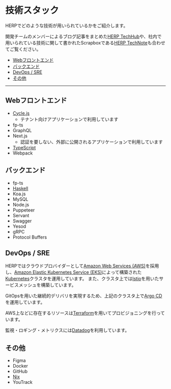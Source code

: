 # 技術スタック

HERPでどのような技術が用いられているかをご紹介します。

開発チームのメンバーによるブログ記事をまとめた[HERP TechHub](https://tech-hub.herp.co.jp/)や、社内で用いられている技術に関して書かれたScrapboxである[HERP TechNote](https://scrapbox.io/herp-technote/)も合わせてご覧ください。

- [Webフロントエンド](#Webフロントエンド)
- [バックエンド](#バックエンド)
- [DevOps / SRE](#DevOps--SRE)
- [その他](#その他)

---

## Webフロントエンド

- [Cycle.js](https://tech-hub.herp.co.jp/tags/cyclejs/1.html)
  - テナント向けアプリケーションで利用しています
- fp-ts
- GraphQL
- Next.js
  - 認証を要しない、外部に公開されるアプリケーションで利用しています
- [TypeScript](https://tech-hub.herp.co.jp/tags/typescript/1.html)
- Webpack

## バックエンド

- fp-ts
- [Haskell](https://tech-hub.herp.co.jp/tags/haskell/1.html)
- Koa.js
- MySQL
- Node.js
- Puppeteer
- Servant
- Swagger
- Yesod
- gRPC
- Protocol Buffers

## DevOps / SRE

HERPではクラウドプロバイダーとして[Amazon Web Services (AWS)](https://aws.amazon.com/)を採用し、[Amazon Elastic Kubernetes Service (EKS)](https://aws.amazon.com/eks/)によって構築された[Kubernetes](https://kubernetes.io/)クラスタを運用しています。
また、クラスタ上では[Istio](https://istio.io/)を用いたサービスメッシュを構築しています。

GitOpsを用いた継続的デリバリを実現するため、上記のクラスタ上で[Argo CD](https://argoproj.github.io/cd/)を運用しています。

AWS上などに存在するリソースは[Terraform](https://www.terraform.io/)を用いてプロビジョニングを行っています。

監視・ロギング・メトリクスには[Datadog](https://www.datadoghq.com/)を利用しています。

## その他

- Figma
- Docker
- GitHub
- [Nix](https://tech-hub.herp.co.jp/tags/nix/1.html)
- YouTrack
